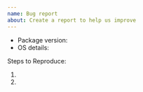 ```yaml
---
name: Bug report
about: Create a report to help us improve
---
```


<!-- Please search existing issues to avoid creating duplicates. -->

- Package version:
- OS details:

Steps to Reproduce:

1.
2.
